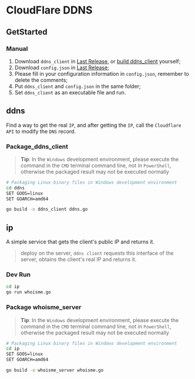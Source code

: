 # CloudFlare DDNS

## GetStarted

### Manual

1. Download `ddns_client` in [Last Release](https://github.com/dingdangdog/cloudflare_ddns/releases), or [build ddns_client](#Package_ddns_client) yourself;
2. Download `config.json` in [Last Release](https://github.com/dingdangdog/cloudflare_ddns/releases);
3. Please fill in your configuration information in `config.json`, remember to delete the comments;
4. Put `ddns_client` and `config.json` in the same folder;
5. Set `ddns_client` as an executable file and run.

## ddns

Find a way to get the real `IP`, and after getting the `IP`, call the `Cloudflare API` to modify the `DNS` record.

### Package_ddns_client

> **Tip**: In the `Windows` development environment, please execute the command in the `CMD` terminal command line, not in `PowerShell`, otherwise the packaged result may not be executed normally

```bash
# Packaging Linux binary files in Windows development environment
cd ddns
SET GOOS=linux
SET GOARCH=amd64

go build -o ddns_client ddns.go
```

## ip

A simple service that gets the client's public IP and returns it.

> deploy on the server, `ddns client` requests this interface of the server, obtains the client's real IP and returns it.

### Dev Run

```sh
cd ip
go run whoisme.go
```

### Package whoisme_server

> **Tip**: In the `Windows` development environment, please execute the command in the `CMD` terminal command line, not in `PowerShell`, otherwise the packaged result may not be executed normally

```bash
# Packaging Linux binary files in Windows development environment
cd ip
SET GOOS=linux
SET GOARCH=amd64

go build -o whoisme_server whoisme.go
```
